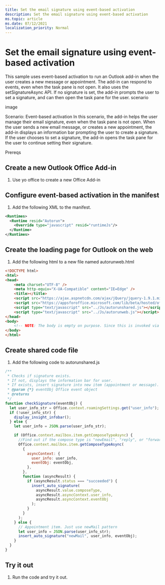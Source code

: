 ```yaml
---
title: Set the email signature using event-based activation
description: Set the email signature using event-based activation
ms.topic: article
ms.date: 07/12/2021
localization_priority: Normal
---
```


# Set the email signature using event-based activation

This sample uses event-based activation to run an Outlook add-in when the user creates a new message or appointment. The add-in can respond to events, even when the task pane is not open. It also uses the setSignatureAsync API. If no signature is set, the add-in prompts the user to set a signature, and can then open the task pane for the user.
scenario

image

Scenario: Event-based activation
In this scenario, the add-in helps the user manage their email signature, even when the task pane is not open. When the user sends a new email message, or creates a new appointment, the add-in displays an information bar prompting the user to create a signature. If the user chooses to set a signature, the add-in opens the task pane for the user to continue setting their signature.

Prereqs

## Create a new Outlook Office Add-in

1. Use yo office to create a new Office Add-in

## Configure event-based activation in the manifest

1. Add the following XML to the manifest.

```xml
<Runtimes>
  <Runtime resid="Autorun">
    <Override type="javascript" resid="runtimeJs"/>
  </Runtime>
</Runtimes>
```

## Create the loading page for Outlook on the web

1. Add the following html to a new file named autorunweb.html

```html
<!DOCTYPE html>
<html>
<head>
    <meta charset="UTF-8" />
    <meta http-equiv="X-UA-Compatible" content="IE=Edge" />
    <title></title>
    <script src="https://ajax.aspnetcdn.com/ajax/jQuery/jquery-1.9.1.min.js" type="text/javascript"></script>
    <script src="https://appsforoffice.microsoft.com/lib/beta/hosted/office.js" type="text/javascript"></script>
    <script type="text/javascript" src="../Js/autorunshared.js"></script>
    <script type="text/javascript" src="../Js/autorunweb.js"></script>
</head>
<body>
    <!-- NOTE: The body is empty on purpose. Since this is invoked via a button, there is no UI to render. -->
</body>
</html>
```

## Create shared code file

1. Add the following code to autorunshared.js

```javascript
/**
 * Checks if signature exists.
 * If not, displays the information bar for user.
 * If exists, insert signature into new item (appointment or message).
 * @param {*} eventObj Office event object
 * @returns
 */
function checkSignature(eventObj) {
  let user_info_str = Office.context.roamingSettings.get("user_info");
  if (!user_info_str) {
    display_insight_infobar();
  } else {
    let user_info = JSON.parse(user_info_str);

    if (Office.context.mailbox.item.getComposeTypeAsync) {
      //Find out if the compose type is "newEmail", "reply", or "forward" so that we can apply the correct template.
      Office.context.mailbox.item.getComposeTypeAsync(
        {
          asyncContext: {
            user_info: user_info,
            eventObj: eventObj,
          },
        },
        function (asyncResult) {
          if (asyncResult.status === "succeeded") {
            insert_auto_signature(
              asyncResult.value.composeType,
              asyncResult.asyncContext.user_info,
              asyncResult.asyncContext.eventObj
            );
          }
        }
      );
    } else {
      // Appointment item. Just use newMail pattern
      let user_info = JSON.parse(user_info_str);
      insert_auto_signature("newMail", user_info, eventObj);
    }
  }
}
```

## Try it out

1. Run the code and try it out.

